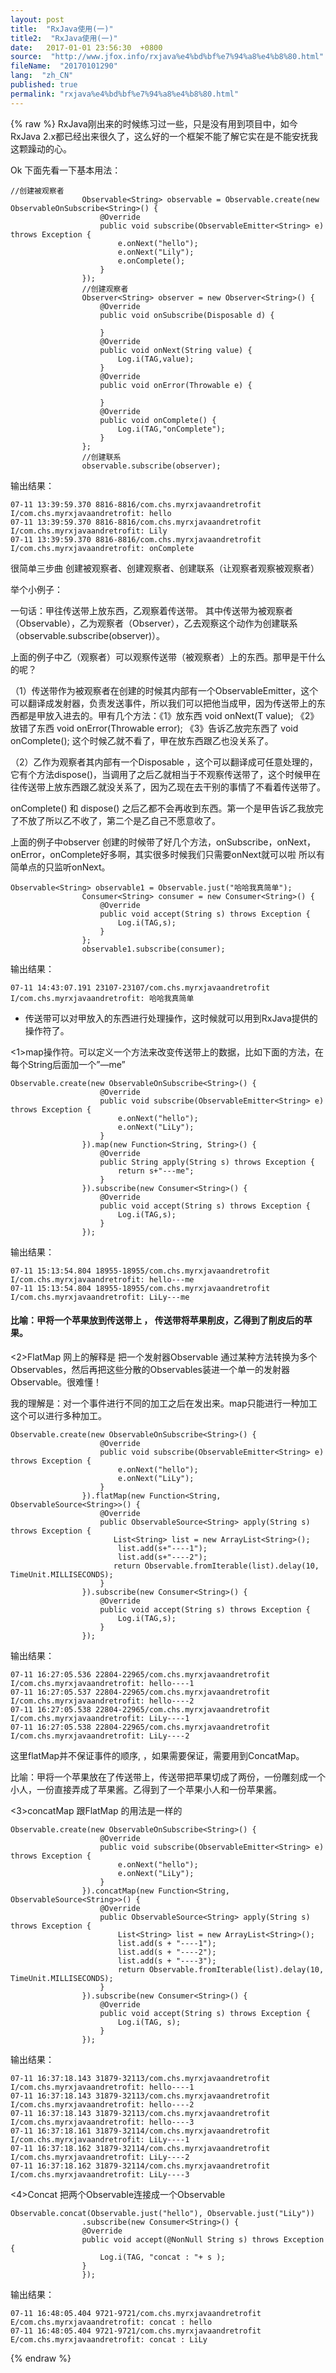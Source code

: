 ```yaml
---
layout: post
title:  "RxJava使用(一)"
title2:  "RxJava使用(一)"
date:   2017-01-01 23:56:30  +0800
source:  "http://www.jfox.info/rxjava%e4%bd%bf%e7%94%a8%e4%b8%80.html"
fileName:  "20170101290"
lang:  "zh_CN"
published: true
permalink: "rxjava%e4%bd%bf%e7%94%a8%e4%b8%80.html"
---
```

{% raw %}
RxJava刚出来的时候练习过一些，只是没有用到项目中，如今RxJava 2.x都已经出来很久了，这么好的一个框架不能了解它实在是不能安抚我这颗躁动的心。

Ok 下面先看一下基本用法：

    //创建被观察者
                    Observable<String> observable = Observable.create(new ObservableOnSubscribe<String>() {
                        @Override
                        public void subscribe(ObservableEmitter<String> e) throws Exception {
                            e.onNext("hello");
                            e.onNext("Lily");
                            e.onComplete();
                        }
                    });
                    //创建观察者
                    Observer<String> observer = new Observer<String>() {
                        @Override
                        public void onSubscribe(Disposable d) {
    
                        }
                        @Override
                        public void onNext(String value) {
                            Log.i(TAG,value);
                        }
                        @Override
                        public void onError(Throwable e) {
    
                        }
                        @Override
                        public void onComplete() {
                            Log.i(TAG,"onComplete");
                        }
                    };
                    //创建联系
                    observable.subscribe(observer);

输出结果：

    07-11 13:39:59.370 8816-8816/com.chs.myrxjavaandretrofit I/com.chs.myrxjavaandretrofit: hello
    07-11 13:39:59.370 8816-8816/com.chs.myrxjavaandretrofit I/com.chs.myrxjavaandretrofit: Lily
    07-11 13:39:59.370 8816-8816/com.chs.myrxjavaandretrofit I/com.chs.myrxjavaandretrofit: onComplete

很简单三步曲 创建被观察者、创建观察者、创建联系（让观察者观察被观察者）

举个小例子：

一句话：甲往传送带上放东西，乙观察着传送带。 其中传送带为被观察者（Observable），乙为观察者（Observer），乙去观察这个动作为创建联系（observable.subscribe(observer)）。

上面的例子中乙（观察者）可以观察传送带（被观察者）上的东西。那甲是干什么的呢？

（1）传送带作为被观察者在创建的时候其内部有一个ObservableEmitter，这个可以翻译成发射器，负责发送事件，所以我们可以把他当成甲，因为传送带上的东西都是甲放入进去的。甲有几个方法：《1》放东西 void onNext(T value); 《2》放错了东西 void onError(Throwable error); 《3》告诉乙放完东西了 void onComplete(); 这个时候乙就不看了，甲在放东西跟乙也没关系了。

（2）乙作为观察者其内部有一个Disposable ，这个可以翻译成可任意处理的，它有个方法dispose()，当调用了之后乙就相当于不观察传送带了，这个时候甲在往传送带上放东西跟乙就没关系了，因为乙现在去干别的事情了不看着传送带了。

onComplete() 和 dispose() 之后乙都不会再收到东西。第一个是甲告诉乙我放完了不放了所以乙不收了，第二个是乙自己不愿意收了。

上面的例子中observer 创建的时候带了好几个方法，onSubscribe，onNext，onError，onComplete好多啊，其实很多时候我们只需要onNext就可以啦 所以有简单点的只监听onNext。

    Observable<String> observable1 = Observable.just("哈哈我真简单");
                    Consumer<String> consumer = new Consumer<String>() {
                        @Override
                        public void accept(String s) throws Exception {
                            Log.i(TAG,s);
                        }
                    };
                    observable1.subscribe(consumer);

输出结果：

    07-11 14:43:07.191 23107-23107/com.chs.myrxjavaandretrofit I/com.chs.myrxjavaandretrofit: 哈哈我真简单

- 传送带可以对甲放入的东西进行处理操作，这时候就可以用到RxJava提供的操作符了。

<1>map操作符。可以定义一个方法来改变传送带上的数据，比如下面的方法，在每个String后面加一个”—me”

    Observable.create(new ObservableOnSubscribe<String>() {
                        @Override
                        public void subscribe(ObservableEmitter<String> e) throws Exception {
                            e.onNext("hello");
                            e.onNext("LiLy");
                        }
                    }).map(new Function<String, String>() {
                        @Override
                        public String apply(String s) throws Exception {
                            return s+"---me";
                        }
                    }).subscribe(new Consumer<String>() {
                        @Override
                        public void accept(String s) throws Exception {
                            Log.i(TAG,s);
                        }
                    });

输出结果：

    07-11 15:13:54.804 18955-18955/com.chs.myrxjavaandretrofit I/com.chs.myrxjavaandretrofit: hello---me
    07-11 15:13:54.804 18955-18955/com.chs.myrxjavaandretrofit I/com.chs.myrxjavaandretrofit: LiLy---me

#### 比喻：甲将一个苹果放到传送带上 ， 传送带将苹果削皮，乙得到了削皮后的苹果。

<2>FlatMap 网上的解释是 把一个发射器Observable 通过某种方法转换为多个Observables，然后再把这些分散的Observables装进一个单一的发射器Observable。很难懂！

我的理解是：对一个事件进行不同的加工之后在发出来。map只能进行一种加工 这个可以进行多种加工。

    Observable.create(new ObservableOnSubscribe<String>() {
                        @Override
                        public void subscribe(ObservableEmitter<String> e) throws Exception {
                            e.onNext("hello");
                            e.onNext("LiLy");
                        }
                    }).flatMap(new Function<String, ObservableSource<String>>() {
                        @Override
                        public ObservableSource<String> apply(String s) throws Exception {
                           List<String> list = new ArrayList<String>();
                            list.add(s+"----1");
                            list.add(s+"----2");
                           return Observable.fromIterable(list).delay(10, TimeUnit.MILLISECONDS);
                        }
                    }).subscribe(new Consumer<String>() {
                        @Override
                        public void accept(String s) throws Exception {
                            Log.i(TAG,s);
                        }
                    });

输出结果：

    07-11 16:27:05.536 22804-22965/com.chs.myrxjavaandretrofit I/com.chs.myrxjavaandretrofit: hello----1
    07-11 16:27:05.537 22804-22965/com.chs.myrxjavaandretrofit I/com.chs.myrxjavaandretrofit: hello----2
    07-11 16:27:05.538 22804-22965/com.chs.myrxjavaandretrofit I/com.chs.myrxjavaandretrofit: LiLy----1
    07-11 16:27:05.538 22804-22965/com.chs.myrxjavaandretrofit I/com.chs.myrxjavaandretrofit: LiLy----2

这里flatMap并不保证事件的顺序, ，如果需要保证，需要用到ConcatMap。

比喻：甲将一个苹果放在了传送带上，传送带把苹果切成了两份，一份雕刻成一个小人，一份直接弄成了苹果酱。乙得到了一个苹果小人和一份苹果酱。

<3>concatMap 跟FlatMap 的用法是一样的

    Observable.create(new ObservableOnSubscribe<String>() {
                        @Override
                        public void subscribe(ObservableEmitter<String> e) throws Exception {
                            e.onNext("hello");
                            e.onNext("LiLy");
                        }
                    }).concatMap(new Function<String, ObservableSource<String>>() {
                        @Override
                        public ObservableSource<String> apply(String s) throws Exception {
                            List<String> list = new ArrayList<String>();
                            list.add(s + "----1");
                            list.add(s + "----2");
                            list.add(s + "----3");
                            return Observable.fromIterable(list).delay(10, TimeUnit.MILLISECONDS);
                        }
                    }).subscribe(new Consumer<String>() {
                        @Override
                        public void accept(String s) throws Exception {
                            Log.i(TAG, s);
                        }
                    });

输出结果：

    07-11 16:37:18.143 31879-32113/com.chs.myrxjavaandretrofit I/com.chs.myrxjavaandretrofit: hello----1
    07-11 16:37:18.143 31879-32113/com.chs.myrxjavaandretrofit I/com.chs.myrxjavaandretrofit: hello----2
    07-11 16:37:18.143 31879-32113/com.chs.myrxjavaandretrofit I/com.chs.myrxjavaandretrofit: hello----3
    07-11 16:37:18.161 31879-32114/com.chs.myrxjavaandretrofit I/com.chs.myrxjavaandretrofit: LiLy----1
    07-11 16:37:18.162 31879-32114/com.chs.myrxjavaandretrofit I/com.chs.myrxjavaandretrofit: LiLy----2
    07-11 16:37:18.162 31879-32114/com.chs.myrxjavaandretrofit I/com.chs.myrxjavaandretrofit: LiLy----3

<4>Concat 把两个Observable连接成一个Observable

    Observable.concat(Observable.just("hello"), Observable.just("LiLy"))
                    .subscribe(new Consumer<String>() {
                    @Override
                    public void accept(@NonNull String s) throws Exception {
                        Log.i(TAG, "concat : "+ s );
                    }
                    });

输出结果：

    07-11 16:48:05.404 9721-9721/com.chs.myrxjavaandretrofit E/com.chs.myrxjavaandretrofit: concat : hello
    07-11 16:48:05.404 9721-9721/com.chs.myrxjavaandretrofit E/com.chs.myrxjavaandretrofit: concat : LiLy
{% endraw %}
